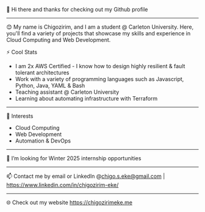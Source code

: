  👋 Hi there and thanks for checking out my Github profile
 
 ---
 
😊 My name is Chigozirim, and I am a student @ Carleton University. Here, you'll find a variety of projects that showcase my skills and experience in Cloud Computing and Web Development. 
  
  ⚡ Cool Stats
  - I am 2x AWS Certified - I know how to design highly resilient & fault tolerant architectures
  - Work with a variety of programming languages such as Javascript, Python, Java, YAML & Bash
  - Teaching assistant @ Carleton University
  - Learning about automating infrastructure with Terraform
  
 ---

🌱 Interests
  - Cloud Computing
  - Web Development
  - Automation & DevOps
 
 ---
  
💞️ I’m looking for Winter 2025 internship opportunities 


<!---
coolchigi/coolchigi is a ✨ special ✨ repository because its `README.md` (this file) appears on your GitHub profile.
You can click the Preview link to take a look at your changes.
Ex Quality Engineer Coop @ TD and Ex Cloud Solutions intern @ Momentive.ai
--->
----

📫 Contact me by email or LinkedIn @chigo.s.eke@gmail.com | https://www.linkedin.com/in/chigozirim-eke/

---

🌐 Check out my website https://chigozirimeke.me 
